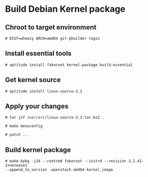 # Build Debian Kernel package

## Chroot to target environment

    # DIST=wheezy ARCH=amd64 git-pbuilder login

## Install essential tools

    # aptitude install fakeroot kernel-package build-essential

## Get kernel source

    # aptitude install linux-source-3.2

## Apply your changes

    # tar jxf /usr/src/linux-source-3.2.tar.bz2 .

    # make menuconfig

    # patch ...

## Build kernel package

    # make-kpkg -j24 --rootcmd fakeroot --initrd --revision 3.2.41-2+netease1
    --append_to_version -openstack-amd64 kernel_image
